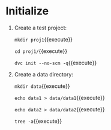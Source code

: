 # Initialize

1. Create a test project:

   `mkdir proj1`{{execute}}
   
   `cd proj1/`{{execute}}
   
   `dvc init --no-scm -q`{{execute}}
   
2. Create a data directory:
   
   `mkdir data`{{execute}}
   
   `echo data1 > data/data1`{{execute}}
   
   `echo data2 > data/data2`{{execute}}
   
   `tree -a`{{execute}}

